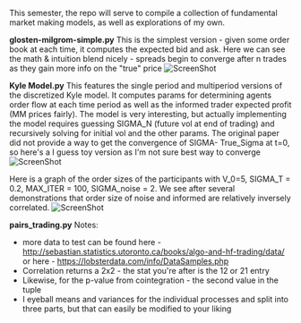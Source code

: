 This semester, the repo will serve to compile a collection of fundamental market making models, as well as explorations of my own. 

**glosten-milgrom-simple.py**
This is the simplest version - given some order book at each time, it computes the expected bid and ask. Here we can see the math & intuition blend nicely - spreads begin to converge after n trades as they gain more info on the "true" price
![ScreenShot](https://drive.google.com/uc?export=view&id=18s2g7-ETOgQ_dNAwFM2qGXg58gop8TzW)

**Kyle Model.py**
This features the single period and multiperiod versions of the discretized Kyle model. It computes params for determining agents order flow at each time period as well as the informed trader expected profit (MM prices fairly). The model is very interesting, but actually implementing the model requires guessing SIGMA_N (future vol at end of trading) and recursively solving for initial vol and the other params. The original paper did not provide a way to get the convergence of SIGMA- True_Sigma at t=0, so here's a I guess toy version as I'm not sure best way to converge
![ScreenShot](https://drive.google.com/uc?export=view&id=1BVKIPqujWb2vA3L-4r8hETevFOpv2omM)

Here is a graph of the order sizes of the participants with V_0=5, SIGMA_T = 0.2, MAX_ITER = 100, SIGMA_noise = 2. We see after several demonstrations that order size of noise and informed are relatively inversely correlated.
![ScreenShot](https://drive.google.com/uc?export=view&id=1Uriq0TB-LOCUhvgGEJJZJz8RLyUYmY5v)

**pairs_trading.py**
Notes: 
- more data to test can be found here - http://sebastian.statistics.utoronto.ca/books/algo-and-hf-trading/data/
  or here - https://lobsterdata.com/info/DataSamples.php
- Correlation returns a 2x2 - the stat you're after is the 12 or 21 entry
- Likewise, for the p-value from cointegration - the second value in the tuple
- I eyeball means and variances for the individual processes and split into three parts, but that can easily be modified to your liking


